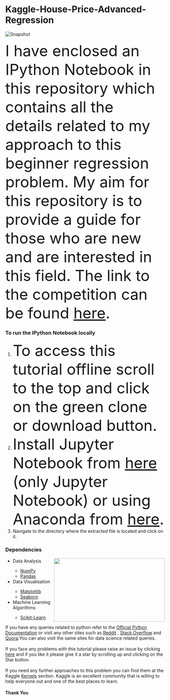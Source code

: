 # Kaggle-House-Price-Advanced-Regression

![Snapshot](https://user-images.githubusercontent.com/33536225/68270475-5e3d1a80-0083-11ea-9f7a-114876d676de.JPG)

<font size ="12">I have enclosed an IPython Notebook in this repository which contains all the details related to my approach to this beginner regression problem. My aim for this repository is to provide a guide for those who are new and are interested in this field. The link to the competition can be found <a href="https://www.kaggle.com/c/house-prices-advanced-regression-techniques/data">here</a>.</font>
<br>
<h3>To run the IPython Notebook locally</h3>
<ol>
  <li><font size="12">To access this tutorial offline scroll to the top and click on the green clone or download button.</font></li>
  <li><font size="12">Install Jupyter Notebook from <a href ="https://jupyter.org/">here</a> (only Jupyter Notebook) or using Anaconda from <a href="https://www.anaconda.com/download/#linux">here</a>.</font></li>
  <li>Navigate to the directory where the extracted file is located and click on it.</li>
 </ol> 
<h3>Dependencies</h3>

<img align="right" width="350" height="200" src="https://www.laoistoday.ie/wp-content/uploads/2019/01/house-graph.jpg">

<ul>
  <li>Data Analysis</li>
    <ul>
      <li><a href="http://www.numpy.org/">NumPy</a></li>
      <li><a href="http://pandas.pydata.org/">Pandas</a></li>
    </ul>
  <li>Data Visualisation</li>
    <ul>
      <li><a href="https://matplotlib.org/">Matplotlib</a></li>
      <li><a href="https://seaborn.pydata.org/">Seaborn</a></li>
    </ul>
  <li>Machine Learning Algorithms</li>
  <ul>
    <li><a href="https://scikit-learn.org/stable/">Scikit-Learn</a></li>
  </ul>
</ul>

If you have any queries related to python refer to the <a href ="https://docs.python.org/3/">Official Python Documentation</a> or visit any other sites such as <a href="https://www.reddit.com/r/Python/">Reddit</a> , <a href= "https://stackoverflow.com/questions/tagged/python">Stack Overflow</a> and <a href="https://www.quora.com/topic/Python-programming-language-1">Quora</a>.You can also visit the same sites for data science related queries.<br><br>
If you face any problems with this tutorial please raise an issue by clicking <a href="https://github.com/Samden98/Kaggle-House-Price-Advanced-Regression/issues/new">here</a> and if you like it please give it a star by scrolling up and clicking on the Star button.
<br><br>
If you need any further approaches to this problem you can find them at the Kaggle <a href ="https://www.kaggle.com/c/house-prices-advanced-regression-techniques/kernels">Kernels</a> section. Kaggle is an excellent community that is willing to help everyone out and one of the best places to learn.
<h4>Thank You </h4>


